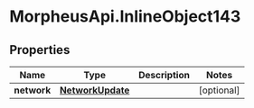 # MorpheusApi.InlineObject143

## Properties

Name | Type | Description | Notes
------------ | ------------- | ------------- | -------------
**network** | [**NetworkUpdate**](NetworkUpdate.md) |  | [optional] 


